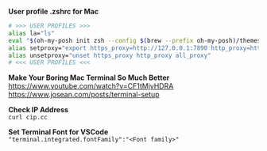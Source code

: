**User profile .zshrc for Mac**
```bash
# >>> USER PROFILES >>>
alias la="ls"
eval "$(oh-my-posh init zsh --config $(brew --prefix oh-my-posh)/themes/M365Princess.omp.json)"
alias setproxy="export https_proxy=http://127.0.0.1:7890 http_proxy=http://127.0.0.1:7890 all_proxy=socks5://127.0.0.1:7890"
alias unsetproxy="unset https_proxy http_proxy all_proxy"
# <<< USER PROFILES <<<
```

**Make Your Boring Mac Terminal So Much Better**  
https://www.youtube.com/watch?v=CF1tMjvHDRA  
https://www.josean.com/posts/terminal-setup

**Check IP Address**  
`curl cip.cc`  

**Set Terminal Font for VSCode**  
`"terminal.integrated.fontFamily":"<Font family>"`


